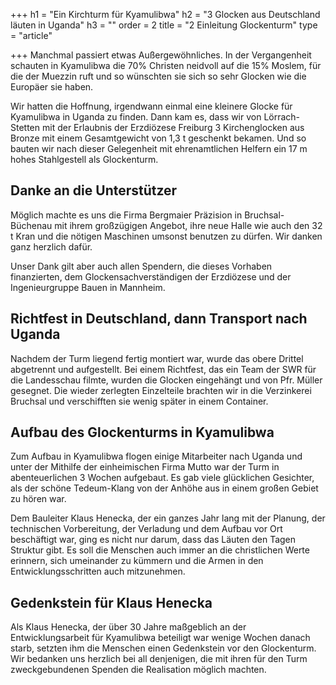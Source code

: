 +++
h1 = "Ein Kirchturm für Kyamulibwa"
h2 = "3 Glocken aus Deutschland läuten in Uganda"
h3 = ""
order = 2
title = "2 Einleitung Glockenturm"
type = "article"

+++
Manchmal passiert etwas Außergewöhnliches. In der Vergangenheit schauten in Kyamulibwa die 70% Christen neidvoll auf die 15% Moslem, für die der Muezzin ruft und so wünschten sie sich so sehr Glocken wie die Europäer sie haben. 

Wir hatten die  Hoffnung, irgendwann einmal eine kleinere Glocke für Kyamulibwa in Uganda zu finden. Dann kam es, dass wir von Lörrach-Stetten mit der Erlaubnis der Erzdiözese Freiburg 3 Kirchenglocken aus Bronze mit einem Gesamtgewicht von 1,3 t geschenkt bekamen. Und so bauten wir nach dieser Gelegenheit mit ehrenamtlichen Helfern ein 17 m hohes Stahlgestell als Glockenturm.

## Danke an die Unterstützer

Möglich machte es uns die Firma Bergmaier Präzision in Bruchsal- Büchenau mit ihrem großzügigen Angebot, ihre neue Halle wie auch den 32 t Kran und die nötigen Maschinen umsonst benutzen zu dürfen. Wir danken ganz herzlich dafür.

Unser Dank gilt aber auch allen Spendern, die dieses Vorhaben finanzierten, dem Glockensachverständigen der Erzdiözese und der Ingenieurgruppe Bauen in Mannheim.

## Richtfest in Deutschland, dann Transport nach Uganda

Nachdem der Turm liegend fertig montiert war, wurde das obere Drittel abgetrennt und aufgestellt. Bei einem Richtfest, das ein Team der SWR für die Landesschau filmte, wurden die Glocken eingehängt und von Pfr. Müller gesegnet. Die wieder zerlegten Einzelteile brachten wir in die Verzinkerei Bruchsal und verschifften sie wenig später in einem Container.

## Aufbau des Glockenturms in Kyamulibwa

Zum Aufbau in Kyamulibwa flogen einige Mitarbeiter nach Uganda und unter der Mithilfe der einheimischen Firma Mutto war der Turm in abenteuerlichen 3 Wochen aufgebaut. Es gab viele glücklichen Gesichter, als der schöne Tedeum-Klang von der Anhöhe aus in einem großen Gebiet zu hören war.

Dem Bauleiter Klaus Henecka, der ein ganzes Jahr lang mit der Planung, der technischen Vorbereitung, der Verladung und dem Aufbau vor Ort beschäftigt war, ging es nicht nur darum, dass das Läuten den Tagen Struktur gibt. Es soll die Menschen auch immer an die christlichen Werte erinnern, sich umeinander zu kümmern und die Armen in den Entwicklungsschritten auch mitzunehmen.

## Gedenkstein für Klaus Henecka

Als Klaus Henecka, der über 30 Jahre maßgeblich an der Entwicklungsarbeit für Kyamulibwa beteiligt war wenige Wochen danach starb, setzten ihm die Menschen einen Gedenkstein vor den Glockenturm. Wir bedanken uns herzlich bei all denjenigen, die mit ihren für den Turm zweckgebundenen Spenden die Realisation möglich machten.